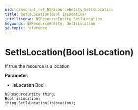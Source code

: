 ```yaml
---
uid: crmscript_ref_NSResourceEntity_SetIsLocation
title: SetIsLocation(Bool isLocation)
intellisense: NSResourceEntity.SetIsLocation
keywords: NSResourceEntity, GetIsLocation
so.topic: reference
---
```


# SetIsLocation(Bool isLocation)

If true the resource is a location

**Parameter:** 
 - **isLocation** Bool

```crmscript
NSResourceEntity thing;
Bool isLocation;
thing.SetIsLocation(isLocation);
```


